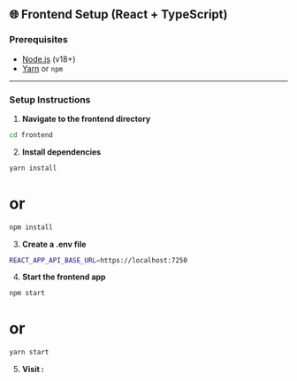 ## 🌐 Frontend Setup (React + TypeScript)

### Prerequisites

- [Node.js](https://nodejs.org/) (v18+)
- [Yarn](https://yarnpkg.com/) or `npm`

---

### Setup Instructions

1. **Navigate to the frontend directory**

```bash
cd frontend
```
2. **Install dependencies**
```bash
yarn install
```
# or
```bash
npm install
```
3. **Create a .env file**
```bash
REACT_APP_API_BASE_URL=https://localhost:7250
```
4. **Start the frontend app**
```bash
npm start
```
# or 

```bash
yarn start
```
5. **Visit : []( http://localhost:3000)**
